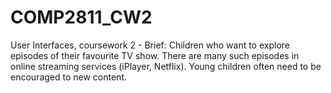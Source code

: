 # COMP2811_CW2

User Interfaces, coursework 2 -
Brief: Children who want to explore episodes of their favourite TV show. There are many such episodes in online streaming services (iPlayer, Netflix). Young children often need to be encouraged to new content.
